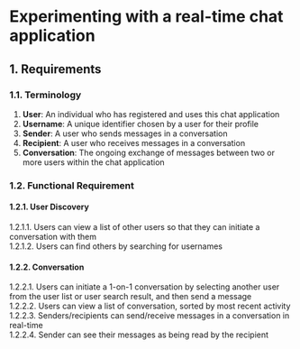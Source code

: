 # Experimenting with a real-time chat application

## 1. Requirements

### 1.1. Terminology

1. **User**: An individual who has registered and uses this chat application
2. **Username**: A unique identifier chosen by a user for their profile
3. **Sender**: A user who sends messages in a conversation
4. **Recipient**: A user who receives messages in a conversation
5. **Conversation**: The ongoing exchange of messages between two or more users within the chat application

### 1.2. Functional Requirement

#### 1.2.1. User Discovery

1.2.1.1. Users can view a list of other users so that they can initiate a conversation with them  
1.2.1.2. Users can find others by searching for usernames

#### 1.2.2. Conversation

1.2.2.1. Users can initiate a 1-on-1 conversation by selecting another user from the user list or user search result, and then send a message  
1.2.2.2. Users can view a list of conversation, sorted by most recent activity  
1.2.2.3. Senders/recipients can send/receive messages in a conversation in real-time  
1.2.2.4. Sender can see their messages as being read by the recipient
